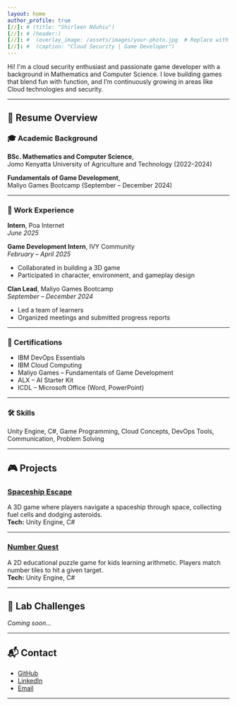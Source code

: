 ```yaml
---
layout: home
author_profile: true
[//]: # (title: "Shirleen Nduhiu")
[//]: # (header:)
[//]: #  (overlay_image: /assets/images/your-photo.jpg  # Replace with the correct path to your uploaded image)
[//]: #  (caption: "Cloud Security | Game Developer")
---
```


Hi! I'm a cloud security enthusiast and passionate game developer with a background in Mathematics and Computer Science. I love building games that blend fun with function, and I’m continuously growing in areas like Cloud technologies and security.

---

## 📄 Resume Overview

### 🎓 Academic Background
**BSc. Mathematics and Computer Science**,  
Jomo Kenyatta University of Agriculture and Technology (2022–2024)

**Fundamentals of Game Development**,  
Maliyo Games Bootcamp (September – December 2024)

---

### 💼 Work Experience
**Intern**, Poa Internet  
*June 2025*  

**Game Development Intern**, IVY Community  
*February – April 2025*  
- Collaborated in building a 3D game  
- Participated in character, environment, and gameplay design  

**Clan Lead**, Maliyo Games Bootcamp  
*September – December 2024*  
- Led a team of learners  
- Organized meetings and submitted progress reports

---

### 📜 Certifications
- IBM DevOps Essentials  
- IBM Cloud Computing  
- Maliyo Games – Fundamentals of Game Development  
- ALX – AI Starter Kit  
- ICDL – Microsoft Office (Word, PowerPoint)

---

### 🛠️ Skills
Unity Engine, C#, Game Programming, Cloud Concepts, DevOps Tools, Communication, Problem Solving

---

## 🎮 Projects

### [Spaceship Escape](https://github.com/snduhiu/spaceship_escape)
A 3D game where players navigate a spaceship through space, collecting fuel cells and dodging asteroids.  
**Tech:** Unity Engine, C#

---

### [Number Quest](https://github.com/snduhiu/number_quest_2d)
A 2D educational puzzle game for kids learning arithmetic. Players match number tiles to hit a given target.  
**Tech:** Unity Engine, C#

---

## 🔐 Lab Challenges
*Coming soon...*

---

## 📬 Contact

- [GitHub](https://github.com/snduhiu)  
- [LinkedIn](https://www.linkedin.com/in/shirleen-nduhiu-9149b6269/)  
- [Email](mailto:shirleen.nduhiu43@gmail.com)

---

